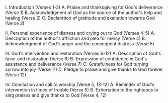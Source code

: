 I. Introduction (Verses 1-3)
    A. Praise and thanksgiving for God's deliverance (Verse 1)
    B. Acknowledgment of God as the source of the author's help and healing (Verse 2)
    C. Declaration of gratitude and exaltation towards God (Verse 3)

II. Personal experience of distress and crying out to God (Verses 4-5)
    A. Description of the author's affliction and plea for mercy (Verse 4)
    B. Acknowledgment of God's anger and the consequent distress (Verse 5)

III. God's intervention and restoration (Verses 6-12)
    A. Description of God's favor and restoration (Verse 6)
    B. Expression of confidence in God's assistance and deliverance (Verse 7)
    C. Gratefulness for God turning sorrow into joy (Verse 11)
    D. Pledge to praise and give thanks to God forever (Verse 12)

IV. Conclusion and call to worship (Verse 5, 13-12)
    A. Reminder of God's intervention in times of trouble (Verse 5)
    B. Exhortation to the righteous to sing praises and give thanks to God (Verse 4, 12)